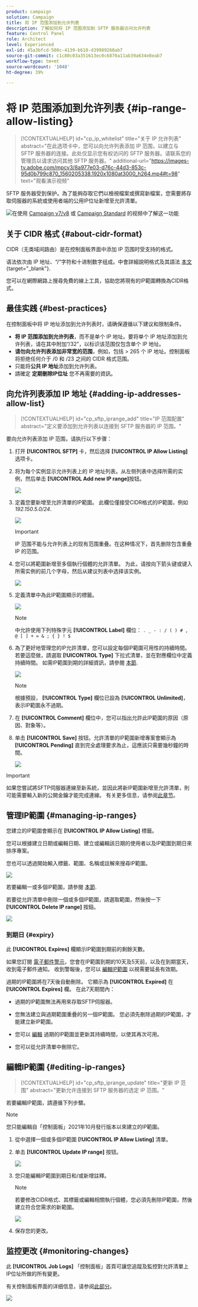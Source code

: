 ```yaml
---
product: campaign
solution: Campaign
title: 将 IP 范围添加到允许列表
description: 了解如何将 IP 范围添加到 SFTP 服务器访问允许列表
feature: Control Panel
role: Architect
level: Experienced
exl-id: 45a3bfcd-500c-4139-b610-d39989260ab7
source-git-commit: c1c80c03a351613ec0c6870a11ab39a634e8eab7
workflow-type: tm+mt
source-wordcount: '1048'
ht-degree: 39%

---
```


# 将 IP 范围添加到允许列表 {#ip-range-allow-listing}

>[!CONTEXTUALHELP]
>id="cp_ip_whitelist"
>title="关于 IP 允许列表"
>abstract="在此选项卡中，您可以向允许列表添加 IP 范围，以建立与 SFTP 服务器的连接。此处仅显示您有权访问的 SFTP 服务器。请联系您的管理员以请求访问其他 SFTP 服务器。"
>additional-url="https://images-tv.adobe.com/mpcv3/8a977e03-d76c-44d3-853c-95d0b799c870_1560205338.1920x1080at3000_h264.mp4#t=98" text="观看演示视频"

SFTP 服务器受到保护。為了能夠存取它們以檢視檔案或撰寫新檔案，您需要將存取伺服器的系統或使用者端的公用IP位址新增至允許清單。

![](assets/do-not-localize/how-to-video.png)在使用 [Campaign v7/v8](https://experienceleague.adobe.com/docs/campaign-classic-learn/control-panel/sftp-management/adding-ip-range-to-allow-list.html#sftp-management) 或 [Campaign Standard](https://experienceleague.adobe.com/docs/campaign-standard-learn/control-panel/sftp-management/adding-ip-range-to-allow-list.html#sftp-management) 的视频中了解这一功能

## 关于 CIDR 格式 {#about-cidr-format}

CIDR（无类域间路由）是在控制面板界面中添加 IP 范围时受支持的格式。

语法依次由 IP 地址、“/”字符和十进制数字组成。中會詳細說明格式及其語法 [本文](https://whatismyipaddress.com/cidr){target="_blank"}.

您可以在網際網路上搜尋免費的線上工具，協助您將現有的IP範圍轉換為CIDR格式。

## 最佳实践 {#best-practices}

在控制面板中将 IP 地址添加到允许列表时，请确保遵循以下建议和限制条件。

* **将 IP 范围添加到允许列表**，而不是单个 IP 地址。要将单个 IP 地址添加到允许列表，请在其中附加“/32”，以标识该范围仅包含单个 IP 地址。
* **请勿向允许列表添加非常宽的范围**，例如，包括 > 265 个 IP 地址。控制面板将拒绝任何介于 /0 和 /23 之间的 CIDR 格式范围。
* 只能将&#x200B;**公共 IP 地址**&#x200B;添加到允许列表。
* 請確定 **定期刪除IP位址** 您不再需要的資訊。

## 向允许列表添加 IP 地址 {#adding-ip-addresses-allow-list}

>[!CONTEXTUALHELP]
>id="cp_sftp_iprange_add"
>title="IP 范围配置"
>abstract="定义要添加到允许列表以连接到 SFTP 服务器的 IP 范围。"

要向允许列表添加 IP 范围，请执行以下步骤：

1. 打开 **[!UICONTROL SFTP]** 卡，然后选择 **[!UICONTROL IP Allow Listing]** 选项卡。
1. 将为每个实例显示允许列表上的 IP 地址列表。从左侧列表中选择所需的实例，然后单击 **[!UICONTROL Add new IP range]**&#x200B;按钮。

   ![](assets/control_panel_add_range.png)

1. 定義您要新增至允許清單的IP範圍。 此欄位僅接受CIDR格式的IP範圍，例如 *192.150.5.0/24*.

   ![](assets/control_panel_add_range4.png)

   >[!IMPORTANT]
   >
   >IP 范围不能与允许列表上的现有范围重叠。在这种情况下，首先删除包含重叠 IP 的范围。

1. 您可以將範圍新增至多個執行個體的允許清單。 为此，请按向下箭头键或键入所需实例的前几个字母，然后从建议列表中选择该实例。

   ![](assets/control_panel_add_range3.png)

1. 定義清單中為此IP範圍顯示的標籤。

   ![](assets/control_panel_add_range2.png)

   >[!NOTE]
   >
   >中允許使用下列特殊字元 **[!UICONTROL Label]** 欄位：
   > `. _ - : / ( ) # , @ [ ] + = & ; { } ! $`

1. 為了更好地管理您的IP允許清單，您可以設定每個IP範圍可用性的持續時間。 若要這麼做，請選取 **[!UICONTROL Type]** 下拉式清單，並在對應欄位中定義持續時間。 如需IP範圍到期的詳細資訊，請參閱 [本節](#expiry).

   ![](assets/control_panel_add_range5.png)

   >[!NOTE]
   >
   >根據預設， **[!UICONTROL Type]** 欄位已設為 **[!UICONTROL Unlimited]**，表示IP範圍永不過期。

1. 在 **[!UICONTROL Comment]** 欄位中，您可以指出允許此IP範圍的原因（原因、對象等）。

1. 单击 **[!UICONTROL Save]** 按钮。允許清單的IP範圍新增專案會顯示為 **[!UICONTROL Pending]** 直到完全處理要求為止，這應該只需要幾秒鐘的時間。

   ![](assets/control_panel_add_range6.png)

>[!IMPORTANT]
>
>如果您嘗試將SFTP伺服器連線至新系統，並因此將新IP範圍新增至允許清單，則可能需要輸入新的公開金鑰才能完成連線。 有关更多信息，请参阅[此章节](key-management.md)。

## 管理IP範圍 {#managing-ip-ranges}

您建立的IP範圍會顯示在 **[!UICONTROL IP Allow Listing]** 標籤。

您可以根據建立日期或編輯日期、建立或編輯該日期的使用者以及IP範圍到期日來排序專案。

您也可以透過開始輸入標籤、範圍、名稱或註解來搜尋IP範圍。

![](assets/control_panel_allow_list_sort.png)

若要編輯一或多個IP範圍，請參閱 [本節](#editing-ip-ranges).

若要從允許清單中刪除一個或多個IP範圍，請選取範圍，然後按一下 **[!UICONTROL Delete IP range]** 按鈕。

![](assets/control_panel_delete_range.png)

### 到期日 {#expiry}

此 **[!UICONTROL Expires]** 欄顯示IP範圍到期前的剩餘天數。

如果您訂閱 [電子郵件警示](../../performance-monitoring/using/email-alerting.md)，您會在IP範圍到期的10天及5天前，以及在到期當天，收到電子郵件通知。 收到警報後，您可以 [編輯IP範圍](#editing-ip-ranges) 以視需要延長有效期。

過期的IP範圍將在7天後自動刪除。 它顯示為 **[!UICONTROL Expired]** 在 **[!UICONTROL Expires]** 欄。 在此7天期間內：

* 過期的IP範圍無法再用來存取SFTP伺服器。

* 您無法建立與過期範圍重疊的另一個IP範圍。 您必須先刪除過期的IP範圍，才能建立新IP範圍。

* 您可以 [編輯](#editing-ip-ranges) 過期的IP範圍並更新其持續時間，以使其再次可用。

* 您可以從允許清單中刪除它。

## 編輯IP範圍 {#editing-ip-ranges}

>[!CONTEXTUALHELP]
>id="cp_sftp_iprange_update"
>title="更新 IP 范围"
>abstract="更新允许连接到 SFTP 服务器的选定 IP 范围。"

若要編輯IP範圍，請遵循下列步驟。

>[!NOTE]
>
>您只能編輯自「控制面板」2021年10月發行版本以來建立的IP範圍。

<!--Edition is not available for IP ranges that have been created before the Control Panel October 2021 release.-->

1. 從中選擇一個或多個IP範圍 **[!UICONTROL IP Allow Listing]** 清單。

1. 单击 **[!UICONTROL Update IP range]** 按钮。

   ![](assets/control_panel_edit_range.png)

1. 您只能編輯IP範圍到期日和/或新增註釋。

   >[!NOTE]
   >
   >若要修改CIDR格式、其標籤或編輯相關執行個體，您必須先刪除IP範圍，然後建立符合您需求的新範圍。

   ![](assets/control_panel_edit_range2.png)

1. 保存您的更改。

## 监控更改 {#monitoring-changes}

此 **[!UICONTROL Job Logs]** 「控制面板」首頁可讓您追蹤及監控對允許清單上IP位址所做的所有變更。

有关控制面板界面的详细信息，请参阅[此部分](../../discover/using/discovering-the-interface.md)。

![](assets/control_panel_ip_log.png)
